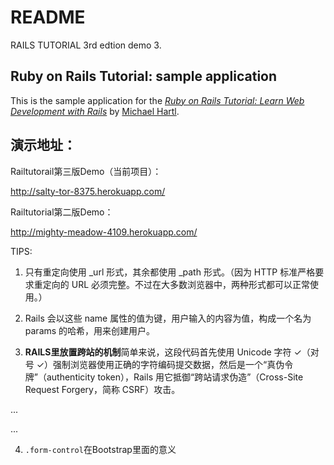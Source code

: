 # README

RAILS TUTORIAL 3rd edtion demo 3.

## Ruby on Rails Tutorial: sample application

This is the sample application for the
[*Ruby on Rails Tutorial:
Learn Web Development with Rails*](http://www.railstutorial.org/)
by [Michael Hartl](http://www.michaelhartl.com/).

## 演示地址：

Railtutorail第三版Demo（当前项目）：

http://salty-tor-8375.herokuapp.com/

Railtutorial第二版Demo：

http://mighty-meadow-4109.herokuapp.com/

TIPS:

1. 只有重定向使用 _url 形式，其余都使用 _path 形式。（因为 HTTP 标准严格要求重定向的 URL 必须完整。不过在大多数浏览器中，两种形式都可以正常使用。）

2. Rails 会以这些 name 属性的值为键，用户输入的内容为值，构成一个名为 params 的哈希，用来创建用户。

3. **RAILS里放置跨站的机制**简单来说，这段代码首先使用 Unicode 字符 &#x2713;（对号 ✓）强制浏览器使用正确的字符编码提交数据，然后是一个“真伪令牌”（authenticity token），Rails 用它抵御“跨站请求伪造”（Cross-Site Request Forgery，简称 CSRF）攻击。

...
<div style="display:none">
  <input name="utf8" type="hidden" value="&#x2713;" />
  <input name="authenticity_token" type="hidden"
         value="NNb6+J/j46LcrgYUC60wQ2titMuJQ5lLqyAbnbAUkdo=" />
</div>
...

4. `.form-control`在Bootstrap里面的意义
